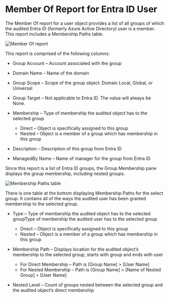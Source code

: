 # Member Of Report for Entra ID User

The Member Of report for a user object provides a list of all groups of which the audited Entra ID
(formerly Azure Active Directory) user is a member. This report includes a Membership Paths table.

![Member Of report](/img/versioned_docs/accessinformationcenter_11.6/access/informationcenter/resourceaudit/group/entraid/memberofentraid.webp)

This report is comprised of the following columns:

- Group Account – Account associated with the group
- Domain Name – Name of the domain
- Group Scope – Scope of the group object: Domain Local, Global, or Universal
- Group Target – Not applicable to Entra ID. The value will always be None.
- Membership – Type of membership the audited object has to the selected group

  - Direct – Object is specifically assigned to this group
  - Nested – Object is a member of a group which has membership in this group

- Description – Description of this group from Entra ID
- ManagedBy Name – Name of manager for the group from Entra ID

Since this report is a list of Entra ID groups, the Group Membership pane displays the group
membership, including nested groups.

![Membership Paths table](/img/versioned_docs/accessinformationcenter_11.6/access/informationcenter/resourceaudit/group/entraid/memberofentraidtable.webp)

There is one table at the bottom displaying Membership Paths for the select group. It contains all
of the ways the audited user has been granted membership to the selected group.

- Type – Type of membership the audited object has to the selected groupType of membership the
  audited user has to the selected group

  - Direct – Object is specifically assigned to this group
  - Nested – Object is a member of a group which has membership in this group

- Membership Path – Displays location for the audited object’s membership to the selected group,
  starts with group and ends with user

  - For Direct Membership – Path is [Group Name] > [User Name]
  - For Nested Membership – Path is [Group Name] > [Name of Nested Group] > [User Name]

- Nested Level – Count of groups nested between the selected group and the audited object’s direct
  membership
